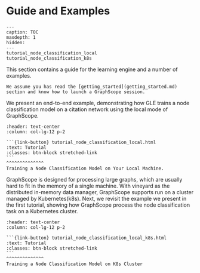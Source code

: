 # Guide and Examples

```{toctree} arguments
---
caption: TOC
maxdepth: 1
hidden:
---
tutorial_node_classification_local
tutorial_node_classification_k8s
```


This section contains a guide for the learning engine and a number of examples.

```{tip}
We assume you has read the [getting_started](getting_started.md) section and know how to launch a GraphScope session.
```

We present an end-to-end example, demonstrating how GLE trains a node classification model on a citation network using the local mode of GraphScope.

````{panels}
:header: text-center
:column: col-lg-12 p-2

```{link-button} tutorial_node_classification_local.html
:text: Tutorial
:classes: btn-block stretched-link
```
^^^^^^^^^^^^^^
Training a Node Classification Model on Your Local Machine.
````

GraphScope is designed for processing large graphs, which are usually hard to fit in the memory of a single machine. With vineyard as the distributed in-memory data manager, GraphScope supports run on a cluster managed by Kubernetes(k8s). Next, we revisit the example we present in the first tutorial, showing how GraphScope process the node classification task on a Kubernetes cluster.


````{panels}
:header: text-center
:column: col-lg-12 p-2

```{link-button} tutorial_node_classification_local_k8s.html
:text: Tutorial
:classes: btn-block stretched-link
```
^^^^^^^^^^^^^^
Training a Node Classification Model on K8s Cluster
````
